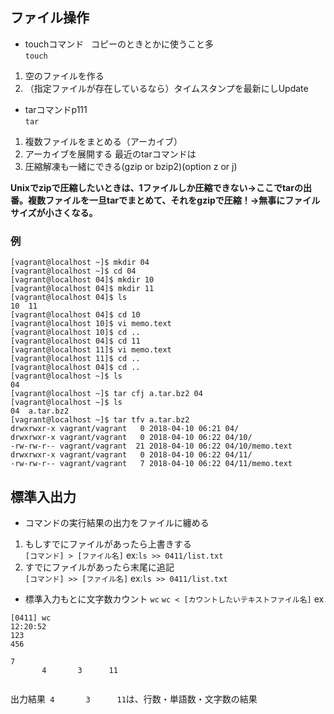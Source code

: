 ## ファイル操作
- touchコマンド  
コピーのときとかに使うこと多  
`touch`
1. 空のファイルを作る
2. （指定ファイルが存在しているなら）タイムスタンプを最新にしUpdate

- tarコマンドp111  
`tar`  
1. 複数ファイルをまとめる（アーカイブ）
2. アーカイブを展開する
最近のtarコマンドは
3. 圧縮解凍も一緒にできる(gzip or bzip2)(option z or j)

**Unixでzipで圧縮したいときは、1ファイルしか圧縮できない→ここでtarの出番。複数ファイルを一旦tarでまとめて、それをgzipで圧縮！→無事にファイルサイズが小さくなる。**


### 例
```
[vagrant@localhost ~]$ mkdir 04  
[vagrant@localhost ~]$ cd 04
[vagrant@localhost 04]$ mkdir 10
[vagrant@localhost 04]$ mkdir 11
[vagrant@localhost 04]$ ls
10  11
[vagrant@localhost 04]$ cd 10
[vagrant@localhost 10]$ vi memo.text
[vagrant@localhost 10]$ cd ..
[vagrant@localhost 04]$ cd 11
[vagrant@localhost 11]$ vi memo.text
[vagrant@localhost 11]$ cd ..
[vagrant@localhost 04]$ cd ..
[vagrant@localhost ~]$ ls
04
[vagrant@localhost ~]$ tar cfj a.tar.bz2 04
[vagrant@localhost ~]$ ls
04  a.tar.bz2
[vagrant@localhost ~]$ tar tfv a.tar.bz2 
drwxrwxr-x vagrant/vagrant   0 2018-04-10 06:21 04/
drwxrwxr-x vagrant/vagrant   0 2018-04-10 06:22 04/10/
-rw-rw-r-- vagrant/vagrant  21 2018-04-10 06:22 04/10/memo.text
drwxrwxr-x vagrant/vagrant   0 2018-04-10 06:22 04/11/
-rw-rw-r-- vagrant/vagrant   7 2018-04-10 06:22 04/11/memo.text
```


## 標準入出力
- コマンドの実行結果の出力をファイルに纏める
1. もしすでにファイルがあったら上書きする  
`[コマンド] > [ファイル名]`
ex:`ls >> 0411/list.txt`
2. すでにファイルがあったら末尾に追記  
`[コマンド] >> [ファイル名]`
ex:`ls >> 0411/list.txt`
- 標準入力もとに文字数カウント
`wc`
`wc < [カウントしたいテキストファイル名]`
ex  
```
[0411] wc                                                                                                                   12:20:52
123
456

7
       4       3      11
       
```
出力結果` 4       3      11`は、行数・単語数・文字数の結果

